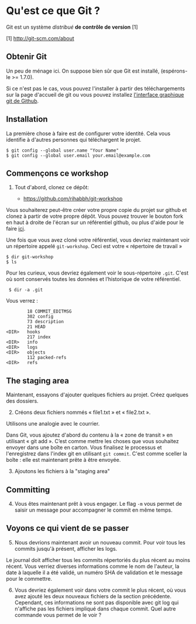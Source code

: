 Qu'est ce que Git ?
=============

Git est un système *distribué* **de contrôle de version** [1]

[1] <a href="http://git-scm.com/about">http://git-scm.com/about</a>


Obtenir Git
-----------

Un peu de ménage ici. On suppose bien sûr que Git est installé,
(espérons-le \>= 1.7.0).

Si ce n'est pas le cas, vous pouvez l'installer à partir des téléchargements sur la page d'accueil de git ou vous pouvez
installez [l'interface graphique git de Github](https://help.github.com/articles/set-up-git/).


Installation
-----

La première chose à faire est de configurer votre identité. Cela vous identifie à
d'autres personnes qui téléchargent le projet.

    $ git config --global user.name "Your Name"
    $ git config --global user.email your.email@example.com

Commençons ce workshop
---------------------

1. Tout d'abord, clonez ce dépôt:

    - https://github.com/rihabbh/git-workshop

Vous souhaiterez peut-être créer votre propre copie du projet sur github et
clonez à partir de votre propre dépôt. Vous pouvez trouver le bouton fork en haut à droite de
l'écran sur un référentiel github, ou plus d'aide pour le faire [ici](https://help.github.com/articles/fork-a-repo/).

Une fois que vous avez cloné votre référentiel, vous devriez maintenant voir un répertoire
appelé `git-workshop`. Ceci est votre « répertoire de travail »

    $ dir git-workshop
    $ ls

Pour les curieux, vous devriez également voir le sous-répertoire `.git`. C'est
où sont conservés toutes les données et l’historique de votre référentiel.

     $ dir -a .git

Vous verrez :

            18 COMMIT_EDITMSG
            302 config
            73 description
            21 HEAD
    <DIR>   hooks
            217 index
    <DIR>   info
    <DIR>   logs
    <DIR>   objects
            112 packed-refs
    <DIR>   refs



The staging area
----------------

Maintenant, essayons d'ajouter quelques fichiers au projet. Créez quelques
des dossiers.

2. Créons deux fichiers nommés « file1.txt » et « file2.txt ».

Utilisons une analogie avec le courrier.

Dans Git, vous ajoutez d'abord du contenu à la « zone de transit » en utilisant « git add ».
C’est comme mettre les choses que vous souhaitez envoyer dans une boîte en carton.
Vous finalisez le processus et l'enregistrez dans l'index git en utilisant
`git commit`. C'est comme sceller la boîte : elle est maintenant prête à être envoyée.

3. Ajoutons les fichiers à la "staging area"


Committing
----------

4. Vous êtes maintenant prêt à vous engager. Le flag `-m` vous permet de saisir un message pour accompagner le commit en même temps.


Voyons ce qui vient de se passer
----------------------------

5. Nous devrions maintenant avoir un nouveau commit. Pour voir tous les commits jusqu'à présent, afficher les logs.


Le journal doit afficher tous les commits répertoriés du plus récent au moins
récent. Vous verriez diverses informations comme le nom de l'auteur,
la date à laquelle il a été validé, un numéro SHA de validation et le message pour le
commettre.

6. Vous devriez également voir dans votre commit le plus récent, où vous avez ajouté les deux nouveaux fichiers de la section précédente. Cependant, ces informations ne sont pas disponible avec git log qui n'affiche pas les fichiers impliqué dans chaque commit. Quel autre commande vous permet de le voir ?
